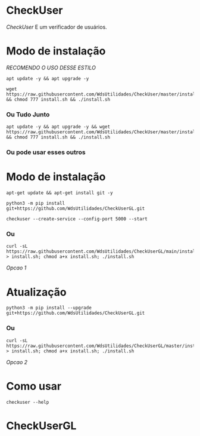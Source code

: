 # CheckUser

*CheckUser* E um verificador de usuários.

# Modo de instalação


*RECOMENDO O USO DESSE ESTILO*
```
apt update -y && apt upgrade -y
```
```
wget https://raw.githubusercontent.com/WdsUtilidades/CheckUser/master/install.sh && chmod 777 install.sh && ./install.sh
```
### Ou Tudo Junto
```
apt update -y && apt upgrade -y && wget https://raw.githubusercontent.com/WdsUtilidades/CheckUser/master/install.sh && chmod 777 install.sh && ./install.sh
```
### Ou pode usar esses outros

# Modo de instalação
```
apt-get update && apt-get install git -y
```
```
python3 -m pip install git+https://github.com/WdsUtilidades/CheckUserGL.git
```

```
checkuser --create-service --config-port 5000 --start
```

### Ou
```
curl -sL https://raw.githubusercontent.com/WdsUtilidades/CheckUserGL/main/install.sh > install.sh; chmod a+x install.sh; ./install.sh
```
 *Opcao 1*

# Atualização
```
python3 -m pip install --upgrade git+https://github.com/WdsUtilidades/CheckUserGL.git
```

### Ou
```
curl -sL https://raw.githubusercontent.com/WdsUtilidades/CheckUserGL/master/install.sh > install.sh; chmod a+x install.sh; ./install.sh
```
 *Opcao 2*

# Como usar
```
checkuser --help
```
# CheckUserGL
